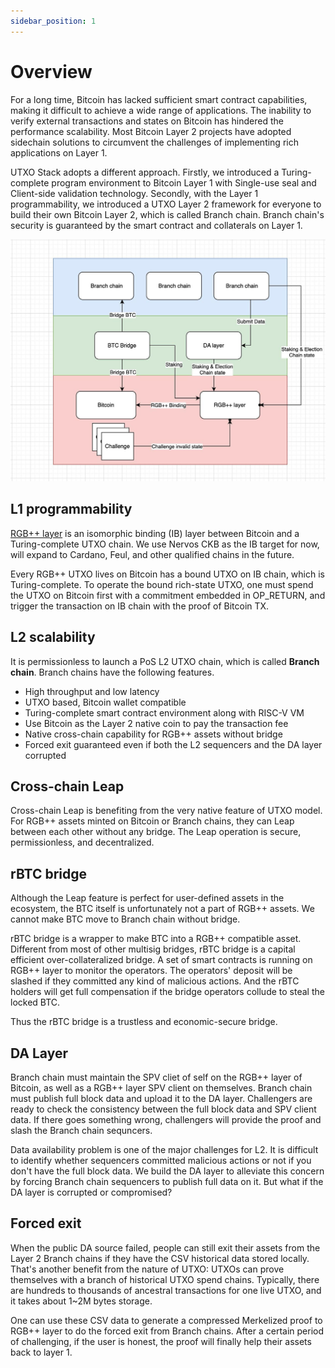 ```yaml
---
sidebar_position: 1
---
```


# Overview

For a long time, Bitcoin has lacked sufficient smart contract capabilities, making it difficult to achieve a wide range of applications. The inability to verify external transactions and states on Bitcoin has hindered the performance scalability. Most Bitcoin Layer 2 projects have adopted sidechain solutions to circumvent the challenges of implementing rich applications on Layer 1.

UTXO Stack adopts a different approach. Firstly, we introduced a Turing-complete program environment to Bitcoin Layer 1 with Single-use seal and Client-side validation technology. Secondly, with the Layer 1 programmability, we introduced a UTXO Layer 2 framework for everyone to build their own Bitcoin Layer 2, which is called Branch chain. Branch chain's security is guaranteed by the smart contract and collaterals on Layer 1.

![image](../static/img/intro/overall.jpeg)

## L1 programmability

[RGB++ layer](./rgbpp.md) is an isomorphic binding (IB) layer between Bitcoin and a Turing-complete UTXO chain. We use Nervos CKB as the IB target for now, will expand to Cardano, Feul, and other qualified chains in the future.

Every RGB++ UTXO lives on Bitcoin has a bound UTXO on IB chain, which is Turing-complete. To operate the bound rich-state UTXO, one must spend the UTXO on Bitcoin first with a commitment embedded in OP_RETURN, and trigger the transaction on IB chain with the proof of Bitcoin TX.

## L2 scalability

It is permissionless to launch a PoS L2 UTXO chain, which is called **Branch chain**. Branch chains have the following features.

- High throughput and low latency
- UTXO based, Bitcoin wallet compatible
- Turing-complete smart contract environment along with RISC-V VM
- Use Bitcoin as the Layer 2 native coin to pay the transaction fee
- Native cross-chain capability for RGB++ assets without bridge
- Forced exit guaranteed even if both the L2 sequencers and the DA layer corrupted

## Cross-chain Leap

Cross-chain Leap is benefiting from the very native feature of UTXO model. For RGB++ assets minted on Bitcoin or Branch chains, they can Leap between each other without any bridge. The Leap operation is secure, permissionless, and decentralized.

## rBTC bridge

Although the Leap feature is perfect for user-defined assets in the ecosystem, the BTC itself is unfortunately not a part of RGB++ assets. We cannot make BTC move to Branch chain without bridge. 

rBTC bridge is a wrapper to make BTC into a RGB++ compatible asset. Different from most of other multisig bridges, rBTC bridge is a capital efficient over-collateralized bridge. A set of smart contracts is running on RGB++ layer to monitor the operators. The operators' deposit will be slashed if they committed any kind of malicious actions. And the rBTC holders will get full compensation if the bridge operators collude to steal the locked BTC.

Thus the rBTC bridge is a trustless and economic-secure bridge.

## DA Layer

Branch chain must maintain the SPV cliet of self on the RGB++ layer of Bitcoin, as well as a RGB++ layer SPV client on themselves. Branch chain must publish full block data and upload it to the DA layer. Challengers are ready to check the consistency between the full block data and SPV client data. If there goes something wrong, challengers will provide the proof and slash the Branch chain sequncers. 

Data availability problem is one of the major challenges for L2. It is difficult to identify whether sequencers committed malicious actions or not if you don't have the full block data. We build the DA layer to alleviate this concern by forcing Branch chain sequencers to publish full data on it. But what if the DA layer is corrupted or compromised? 

## Forced exit

When the public DA source failed, people can still exit their assets from the Layer 2 Branch chains if they have the CSV historical data stored locally. That's another benefit from the nature of UTXO: UTXOs can prove themselves with a branch of historical UTXO spend chains. Typically, there are hundreds to thousands of ancestral transactions for one live UTXO, and it takes about 1~2M bytes storage.

One can use these CSV data to generate a compressed Merkelized proof to RGB++ layer to do the forced exit from Branch chains. After a certain period of challenging, if the user is honest, the proof will finally help their assets back to layer 1.
